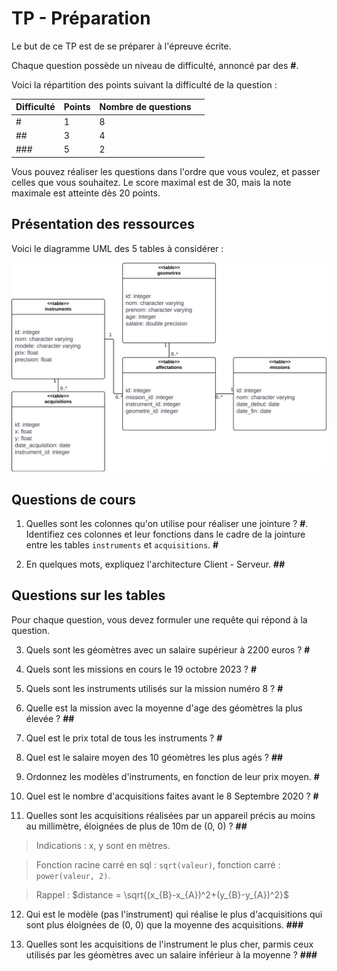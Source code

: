 # TP - Préparation

Le but de ce TP est de se préparer à l'épreuve écrite.

Chaque question possède un niveau de difficulté, annoncé par des **\#**.

Voici la répartition des points suivant la difficulté de la question :

<table>
    <thead>
        <th scope="col">Difficulté</th>
        <th scope="col">Points</th>
        <th scope="col">Nombre de questions<th>
    </thead>
    <tbody>
        <tr>
            <td>#</td>
            <td>1</td>
            <td>8</td>
        </tr>
        <tr>
            <td>##</td>
            <td>3</td>
            <td>4</td>
        </tr>
        <tr>
            <td>###</td>
            <td>5</td>
            <td>2</td>
        </tr>
    </tbody>
</table>

Vous pouvez réaliser les questions dans l'ordre que vous voulez, et passer celles que vous souhaitez. Le score maximal est de 30, mais la note maximale est atteinte dès 20 points.

## Présentation des ressources

Voici le diagramme UML des 5 tables à considérer :

![Diagramme UML](./images/geometres_chart.png)

## Questions de cours

1) Quelles sont les colonnes qu'on utilise pour réaliser une jointure ? **\#**. Identifiez ces colonnes et leur fonctions dans le cadre de la jointure entre les tables `instruments` et `acquisitions`. **\#**

<!-- > On utilise un couple de clés de jointures : une **clé primaire** et une **clé étrangère** -->
<!-- > Dans le cadre de la jointure entre `instruments` et `acquisitions`, la clé primaire est la colonne `id` de la table `instruments`, et la clé étrangère est la colonne `instrument_id` de la table `acquisitions`. -->

2) En quelques mots, expliquez l'architecture Client - Serveur. **\#\#**

<!-- > Des **clients** envoient des **requêtes** au **serveur**, qui **calcule** des **réponses** renvoyées aux clients. -->

## Questions sur les tables

Pour chaque question, vous devez formuler une requête qui répond à la question.

3) Quels sont les géomètres avec un salaire supérieur à 2200 euros ? **\#**

<!-- ```sql
SELECT prenom, nom FROM geometres
WHERE salaire > 2200
``` -->

4) Quels sont les missions en cours le 19 octobre 2023 ? **\#**

<!-- ```sql
SELECT nom FROM missions
WHERE date_debut < '2023-10-19'
AND date_fin > '2023-10-19'
``` -->

5) Quels sont les instruments utilisés sur la mission numéro 8 ? **\#**

<!-- ```sql
SELECT i.nom
FROM instruments AS i
JOIN affectations AS a
ON i.id = a.instrument_id
JOIN missions AS m
ON m.id = a.mission_id
WHERE m.id = 8
``` -->

6) Quelle est la mission avec la moyenne d'age des géomètres la plus élevée ? **\#\#**

<!-- ```sql
SELECT m.nom
FROM missions AS m
JOIN affectations AS a
ON m.id = a.mission_id
JOIN geometres AS g
ON g.id = a.geometre_id
GROUP BY m.id
ORDER BY AVG(g.age) DESC
LIMIT 1
``` -->

7) Quel est le prix total de tous les instruments ? **\#**

<!-- ```sql
SELECT SUM(prix) FROM instruments
``` -->

8) Quel est le salaire moyen des 10 géomètres les plus agés ? **\#\#**

<!-- ```sql
SELECT AVG(salaire) FROM (
    SELECT salaire FROM geometres
    ORDER BY age DESC
    LIMIT 10
)
``` -->

9) Ordonnez les modèles d'instruments, en fonction de leur prix moyen. **\#**

<!-- ```sql
SELECT modele, AVG(prix)
FROM instruments
GROUP BY modele
ORDER BY AVG(prix) ASC
``` -->

10) Quel est le nombre d'acquisitions faites avant le 8 Septembre 2020 ? **\#**

<!-- ```sql
SELECT COUNT(*)
FROM acquisitions
WHERE date_acquisition < '2020-09-08'
``` -->

11) Quelles sont les acquisitions réalisées par un appareil précis au moins au millimètre, éloignées de plus de 10m de (0, 0) ? **\#\#**

> Indications : x, y sont en mètres.

> Fonction racine carré en sql : `sqrt(valeur)`, fonction carré : `power(valeur, 2)`.

> Rappel : $distance = \sqrt{(x_{B}-x_{A})^2+(y_{B}-y_{A})^2}$

<!-- ```sql
SELECT id
FROM acquisitions AS a
JOIN instruments AS i
ON i.id = a.instrument_id
WHERE i.precision < 0.001
AND sqrt(power(x, 2) + power(y, 2)) > 10
``` -->

12) Qui est le modèle (pas l'instrument) qui réalise le plus d'acquisitions qui sont plus éloignées de (0, 0) que la moyenne des acquisitions. **\#\#\#**

<!-- ```sql
SELECT i.modele, COUNT(*)
FROM instruments AS i
JOIN (
    SELECT instrument_id FROM acquisitions
    WHERE sqrt(power(x, 2) + power(y, 2)) > (
        SELECT AVG(sqrt(power(x, 2) + power(y, 2)))
        FROM acquisitions
    )
) AS a
ON i.id = a.instrument_id
GROUP BY i.modele
ORDER BY COUNT(*) DESC
LIMIT 1
``` -->

13) Quelles sont les acquisitions de l'instrument le plus cher, parmis ceux utilisés par les géomètres avec un salaire inférieur à la moyenne ? **\#\#\#**

<!-- ```sql
SELECT *
FROM acquisitions
WHERE instrument_id = (
    SELECT i.id
    FROM instruments AS i
    JOIN affectations AS af
    ON i.id = af.instrument_id
    JOIN (
        SELECT id FROM geometres
        WHERE salaire > (
            SELECT AVG(salaire) FROM geometres
        )
    ) AS g
    ON g.id = af.geometre_id
    ORDER BY i.prix DESC
    LIMIT 1
)
``` -->